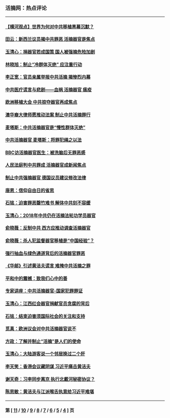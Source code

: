 ### 活摘网：热点评论
---
#### [【横河观点】世界为何对中共移植黑幕沉默？](../../pages/nf5879/n13244249.md?07250430) 
#### [田云：新西兰议员揭中共罪恶 活摘器官是焦点](../../pages/nf5879/n13070629.md?07250430) 
#### [玉清心：捐器官若成国策 国人被强摘危险加剧](../../pages/nf5879/n12802713.md?07250430) 
#### [林晓旭：制止“冷群体灭绝” 应注重行动](../../pages/nf5879/n12779736.md?07250430) 
#### [李正宽：官员亲属举报中共活摘 揭惨烈内幕](../../pages/nf5879/n12684490.md?07250430) 
#### [中共医疗谎言与悲剧——血祸 活摘器官 瘟疫](../../pages/nf5879/n12372103.md?07250430) 
#### [欧洲移植大会 中共掠夺器官再成焦点](../../pages/nf5879/n11538883.md?07250430) 
#### [澳华裔大律师愿推动法案 制止中共活摘罪行](../../pages/nf5879/n11377039.md?07250430) 
#### [麦塔斯：中共活摘器官是“慢性群体灭绝”](../../pages/nf5879/n11350529.md?07250430) 
#### [中共活摘器官 麦塔斯：将罪犯绳之以法](../../pages/nf5879/n11347973.md?07250430) 
#### [BBC访活摘器官医生：被洗脑后无罪恶感](../../pages/nf5879/n11335935.md?07250430) 
#### [人民法庭判中共罪成 活摘器官成新闻焦点](../../pages/nf5879/n11331578.md?07250430) 
#### [制止中共强摘器官 德国议员建议修改法律](../../pages/nf5879/n11249451.md?07250430) 
#### [唐恩：信仰自由日的省思](../../pages/nf5879/n11003525.md?07250430) 
#### [石铭：迫害罪恶罄竹难书  解体中共刻不容缓](../../pages/nf5879/n10942855.md?07250430) 
#### [玉清心：2018年中共仍在活摘法轮功学员器官](../../pages/nf5879/n10914646.md?07250430) 
#### [俞晓薇：反制中共 西方应推动调查活摘器官](../../pages/nf5879/n10794671.md?07250430) 
#### [俞晓薇：杀人犯监督器官移植是“中国经验”？](../../pages/nf5879/n10466427.md?07250430) 
#### [强行抽血与绿色通道背后的活摘器官罪恶](../../pages/nf5879/n10004708.md?07250430) 
#### [《华邮》引述黄洁夫谎言 难掩中共活摘之罪](../../pages/nf5879/n9642309.md?07250430) 
#### [平和中的震撼：致我们心中的善](../../pages/nf5879/n9021123.md?07250430) 
#### [专家讲座：中共活摘器官-国家犯罪罪证](../../pages/nf5879/n8828153.md?07250430) 
#### [玉清心：江西红会器官捐献官员贪腐的背后](../../pages/nf5879/n8522122.md?07250430) 
#### [石铭：结束迫害须国际社会的关注和支持](../../pages/nf5879/n8443497.md?07250430) 
#### [觅真：欧洲议会对中共活摘器官说不](../../pages/nf5879/n8337486.md?07250430) 
#### [方政：了解并制止“活摘”是人们的使命](../../pages/nf5879/n8329214.md?07250430) 
#### [玉清心：大陆游客说一个邻居换过二个肝](../../pages/nf5879/n8291404.md?07250430) 
#### [李天笑：香港会议藏阴谋 习近平痛击黄洁夫](../../pages/nf5879/n8241459.md?07250430) 
#### [谢天奇：习李同步离京 执行北戴河秘密协议？](../../pages/nf5879/n8230418.md?07250430) 
#### [陈思敏：黄洁夫与江派喉舌执意给习近平难堪](../../pages/nf5879/n8222166.md?07250430) 

---
#### 第 [ [11](./11.md?07250430) / [10](./10.md?07250430) / [9](./9.md?07250430) / [8](./8.md?07250430) / [7](./7.md?07250430) / [6](./6.md?07250430) / [5](./5.md?07250430) / [4](./4.md?07250430) ] 页
